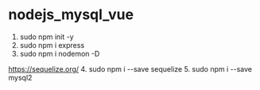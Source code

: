 # nodejs_mysql_vue

1. sudo npm init -y
2. sudo npm i express
3. sudo npm i nodemon -D

https://sequelize.org/
4. sudo npm i --save sequelize
5. sudo npm i --save mysql2
